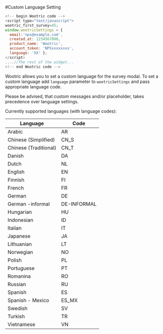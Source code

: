 #Custom Language Setting

```javascript
<!--­­ begin Wootric code ­­-->
<script type="text/javascript">
wootric_first_survey=45;
window.wootricSettings = {
  email:'nps@example.com',
  created_at: 1234567890,
  product_name: 'Wootric',
  account_token: 'NPS­xxxxxxxx',
  language: 'XX' };
</script>
....//The rest of the widget...
<!--­­ end Wootric code --­­>
```

Wootric allows you to set a custom language for the survey modal.
To set a custom language add ```language``` parameter to ```wootricSettings``` and pass appropriate language code.

Please be advised, that custom messages and/or placeholder, takes precedence over language settings.

Currently supported languages (with language codes):

Language | Code
-------- | ----
Arabic | AR
Chinese (Simplified) | CN_S
Chinese (Traditional) | CN_T
Danish | DA
Dutch | NL
English | EN
Finnish | FI
French | FR
German | DE
German -informal | DE-INFORMAL
Hungarian | HU
Indonesian | ID
Italian | IT
Japanese | JA
Lithuanian | LT
Norwegian | NO
Polish | PL
Portuguese | PT
Romanina | RO
Russian | RU
Spanish | ES
Spanish - Mexico | ES_MX
Swedish | SV
Turkish | TR
Vietnamese | VN